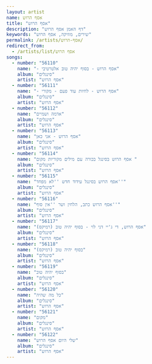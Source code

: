 ```yaml
---
layout: artist
name: אסף הרוש
title: "אסף הרוש"
description: "דף האמן אסף הרוש"
keywords: "שירים, מוזיקה, אסף הרוש"
permalink: /artists/אסף-הרוש/
redirect_from:
  - /artists/list/אסף הרוש
songs:
  - number: "56110"
    name: "- אסף הרוש - בסוף יהיה טוב אלטרטיבי"
    album: "סינגלים"
    artist: "אסף הרוש"
  - number: "56111"
    name: "- אסף הרוש - לחיות עוד פעם - מקורי"
    album: "סינגלים"
    artist: "אסף הרוש"
  - number: "56112"
    name: "אדמה ושמיים"
    album: "סינגלים"
    artist: "אסף הרוש"
  - number: "56113"
    name: "אסף הרוש - אני כאן"
    album: "סינגלים"
    artist: "אסף הרוש"
  - number: "56114"
    name: "אסף הרוש בסינגל בכורה עם מילים מקוריות מקום "
    album: "סינגלים"
    artist: "אסף הרוש"
  - number: "56115"
    name: "אסף הרוש בסינגל עידוד חדש ''לא מפחד''"
    album: "סינגלים"
    artist: "אסף הרוש"
  - number: "56116"
    name: "אסף הרוש כתב, הלחין ושר ''אין סוף''"
    album: "סינגלים"
    artist: "אסף הרוש"
  - number: "56117"
    name: "אסף הרוש, די ג'יי דני לוי - בסוף יהיה טוב (רמיקס)"
    album: "סינגלים"
    artist: "אסף הרוש"
  - number: "56118"
    name: "בסוף יהיה טוב (רמיקס)"
    album: "סינגלים"
    artist: "אסף הרוש"
  - number: "56119"
    name: "בסוף יהיה טוב"
    album: "סינגלים"
    artist: "אסף הרוש"
  - number: "56120"
    name: "כל מה שהיה"
    album: "סינגלים"
    artist: "אסף הרוש"
  - number: "56121"
    name: "מקום"
    album: "סינגלים"
    artist: "אסף הרוש"
  - number: "56122"
    name: "שלי היום אסף הרוש"
    album: "סינגלים"
    artist: "אסף הרוש"
---
```

